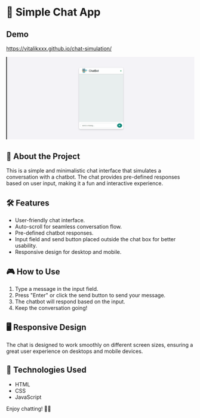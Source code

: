 # 💬 Simple Chat App

## Demo 
 https://vitalikxxx.github.io/chat-simulation/

 ![Animation](https://github.com/VITALIKXXX/chat-simulation/blob/deeb1fa0d544a4e265fc79b255985ca6d7120491/Animation%20%20NEWwww1.gif)

## 🎯 About the Project
This is a simple and minimalistic chat interface that simulates a conversation with a chatbot. The chat provides pre-defined responses based on user input, making it a fun and interactive experience.

## 🛠 Features
- User-friendly chat interface.
- Auto-scroll for seamless conversation flow.
- Pre-defined chatbot responses.
- Input field and send button placed outside the chat box for better usability.
- Responsive design for desktop and mobile.

## 🎮 How to Use
1. Type a message in the input field.
2. Press "Enter" or click the send button to send your message.
3. The chatbot will respond based on the input.
4. Keep the conversation going!

## 🖥 Responsive Design
The chat is designed to work smoothly on different screen sizes, ensuring a great user experience on desktops and mobile devices.

## 🚀 Technologies Used
- HTML
- CSS
- JavaScript

Enjoy chatting! 💬🚀